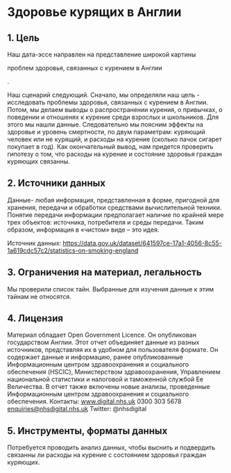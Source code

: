 <h1> Здоровье курящих в Англии </h1>

<h2> 1. Цель </h2>

Наш дата-эссе направлен на представление широкой картины <p>проблем здоровья, связанных с курением в Англии<p/>.

Наш сценарий следующий. Сначало, мы определяли наш цель - исследовать проблемы здоровья, связанных с курением в Англии. Потом, мы делаем выводы о распространении курения, о привычках, о поведении и отношенях к курение среди взрослых и школьников. Для этого мы нашли данные. Следовательно мы поясним эффекты на здоровье и уровень смертности, по двум параметрам: куряющий человек или не курящий, и расходы на курение (сколько пачок сигарет покупает в год).
Как окончательный вывод, нам придется проверить гипотезу о том, что расходы на курение и состояние здоровья граждан куряющих связанны.

<h2>2. Источники данных </h2>

Данные- любая информация, представленная в форме, пригодной для хранения, передачи и обработки средствами вычислительной техники. Понятие передачи информации предполагает наличие по крайней мере трех объектов: источника, потребителя и среды передачи. Таким образом, информация в «чистом» виде – это идея.

Источник данных:
https://data.gov.uk/dataset/641597ce-17a1-4056-8c55-1a619cdc57c2/statistics-on-smoking-england

<h2> 3. Ограничения на материал, легальность </h2>

Мы проверили список тайн. Выбранные для изучения данные к этим тайнам не относятся.

<h2> 4. Лицензия </h2>

Материал обладает Open Government Licence. Он опубликован государством Англии. Этот отчет объединяет данные из разных источников, представляя их в удобном для пользователя формате. Он содержает данные и информацию, ранее опубликованные Информационным центром здравоохранения и социального обеспечения (HSCIC), Министерством здравоохранения, Управлением национальной статистики и налоговой и таможенной службой Ее Величества. В отчет также включены новые анализы, проведенные Информационным центром здравоохранения и социального обеспечения.
Контакты: 
www.digital.nhs.uk
0300 303 5678  
enquiries@nhsdigital.nhs.uk
Twitter: @nhsdigital

<h2> 5. Инструменты, форматы данных </h2>

Потребуется проводить анализ данных, чтобы выснить и подвердить связанны ли расходы на курение с состоянием здоровья граждан куряющих.


